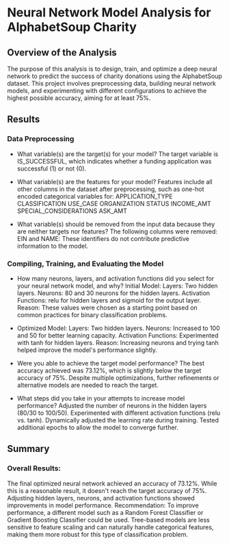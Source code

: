 # Neural Network Model Analysis for AlphabetSoup Charity

## Overview of the Analysis

The purpose of this analysis is to design, train, and optimize a deep neural network to predict the success of charity donations using the AlphabetSoup dataset. This project involves preprocessing data, building neural network models, and experimenting with different configurations to achieve the highest possible accuracy, aiming for at least 75%.

## Results

### Data Preprocessing
* What variable(s) are the target(s) for your model?
The target variable is IS_SUCCESSFUL, which indicates whether a funding application was successful (1) or not (0).
* What variable(s) are the features for your model?
Features include all other columns in the dataset after preprocessing, such as one-hot encoded categorical variables for:
APPLICATION_TYPE
CLASSIFICATION
USE_CASE
ORGANIZATION
STATUS
INCOME_AMT
SPECIAL_CONSIDERATIONS
ASK_AMT

* What variable(s) should be removed from the input data because they are neither targets nor features?
The following columns were removed:
EIN and NAME: These identifiers do not contribute predictive information to the model.

### Compiling, Training, and Evaluating the Model

* How many neurons, layers, and activation functions did you select for your neural network model, and why?
Initial Model:
Layers: Two hidden layers.
Neurons: 80 and 30 neurons for the hidden layers.
Activation Functions: relu for hidden layers and sigmoid for the output layer.
Reason: These values were chosen as a starting point based on common practices for binary classification problems.

* Optimized Model:
Layers: Two hidden layers.
Neurons: Increased to 100 and 50 for better learning capacity.
Activation Functions: Experimented with tanh for hidden layers.
Reason: Increasing neurons and trying tanh helped improve the model's performance slightly.

* Were you able to achieve the target model performance?
The best accuracy achieved was 73.12%, which is slightly below the target accuracy of 75%. Despite multiple optimizations, further refinements or alternative models are needed to reach the target.

* What steps did you take in your attempts to increase model performance?
Adjusted the number of neurons in the hidden layers (80/30 to 100/50).
Experimented with different activation functions (relu vs. tanh).
Dynamically adjusted the learning rate during training.
Tested additional epochs to allow the model to converge further.

## Summary
### Overall Results:
The final optimized neural network achieved an accuracy of 73.12%. While this is a reasonable result, it doesn't reach the target accuracy of 75%.
Adjusting hidden layers, neurons, and activation functions showed improvements in model performance.
Recommendation:
To improve performance, a different model such as a Random Forest Classifier or Gradient Boosting Classifier could be used. Tree-based models are less sensitive to feature scaling and can naturally handle categorical features, making them more robust for this type of classification problem.
